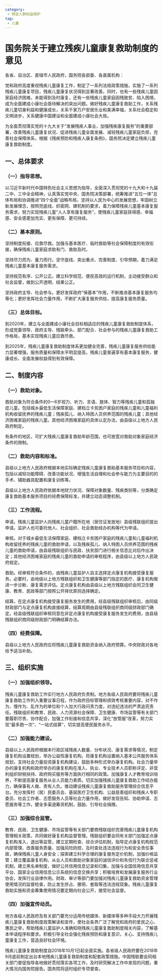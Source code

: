 ```yaml
---
category: 
 - 特定人群权益保护
tag:
 - 儿童
---
```


# 国务院关于建立残疾儿童康复救助制度的意见

各省、自治区、直辖市人民政府，国务院各部委、各直属机构：

党和政府高度重视残疾儿童康复工作，制定了一系列法规政策措施，实施了一系列残疾儿童康复项目，残疾儿童康复状况得到显著改善。同时，也有一些残疾儿童因家庭经济困难，未能得到及时康复，还有一些残疾儿童家庭因残致贫、陷入困境，成为全面建成小康社会亟待解决的突出问题。做好残疾儿童康复救助工作，关系残疾儿童切身利益和健康成长，关系千家万户安居乐业和美满幸福，关系社会稳定和文明进步，关系健康中国建设和全面建成小康社会大局。

为全面贯彻落实党的十九大关于“发展残疾人事业，加强残疾康复服务”的重要部署，改善残疾儿童康复状况、促进残疾儿童全面发展、减轻残疾儿童家庭负担，完善社会保障体系，根据《残疾预防和残疾人康复条例》，国务院决定建立残疾儿童康复救助制度。

## 一、总体要求

### （一）指导思想。

以习近平新时代中国特色社会主义思想为指导，全面深入贯彻党的十九大和十九届二中、三中全会精神，认真落实党中央、国务院决策部署，统筹推进“五位一体”总体布局和协调推进“四个全面”战略布局，坚持以人民为中心的发展思想，牢固树立新发展理念，按照兜底线、织密网、建机制的要求，着力保障残疾儿童基本康复服务需求，努力实现残疾儿童“人人享有康复服务”，使残疾儿童家庭获得感、幸福感、安全感更加充实、更有保障、更可持续。

### （二）基本原则。

坚持制度衔接、应救尽救。加强与基本医疗、临时救助等社会保障制度的有效衔接，确保残疾儿童家庭求助有门、救助及时。

坚持尽力而为、量力而行。坚守底线、突出重点、完善制度、引导预期，着力满足残疾儿童基本康复服务需求。

坚持规范有序、公开公正。建立科学规范、便民高效的运行机制，主动接受群众和社会监督，做到公开透明、结果公正。

坚持政府主导、社会参与。更好发挥政府“保基本”作用，不断推进基本康复服务均等化；更好发挥社会力量作用，不断扩大康复服务供给，提高康复服务质量。

### （三）总体目标。

到2020年，建立与全面建成小康社会目标相适应的残疾儿童康复救助制度体系，形成党委领导、政府主导、残联牵头、部门配合、社会参与的残疾儿童康复救助工作格局，基本实现残疾儿童应救尽救。

到2025年，残疾儿童康复救助制度体系更加健全完善，残疾儿童康复服务供给能力显著增强，服务质量和保障水平明显提高，残疾儿童普遍享有基本康复服务，健康成长、全面发展权益得到有效保障。

## 二、制度内容

### （一）救助对象。

救助对象为符合条件的0—6岁视力、听力、言语、肢体、智力等残疾儿童和孤独症儿童。包括城乡最低生活保障家庭、建档立卡贫困户家庭的残疾儿童和儿童福利机构收留抚养的残疾儿童；残疾孤儿、纳入特困人员供养范围的残疾儿童；其他经济困难家庭的残疾儿童。其他经济困难家庭的具体认定办法，由县级以上地方人民政府制定。

有条件的地区，可扩大残疾儿童康复救助年龄范围，也可放宽对救助对象家庭经济条件的限制。

### （二）救助内容和标准。

县级以上地方人民政府根据本地实际确定残疾儿童康复救助基本服务项目和内容，包括以减轻功能障碍、改善功能状况、增强生活自理和社会参与能力为主要目的的手术、辅助器具配置和康复训练等。

县级以上地方人民政府依据本地财力状况、保障对象数量、残疾类别等，分类确定康复救助基本服务项目的经费保障标准，并建立动态调整机制。

### （三）工作流程。

申请。残疾儿童监护人向残疾儿童户籍所在地（居住证发放地）县级残联组织提出申请。监护人也可委托他人、社会组织、社会救助经办机构等代为申请。

审核。对于城乡最低生活保障家庭、建档立卡贫困户家庭的残疾儿童和儿童福利机构收留抚养的残疾儿童的救助申请，以及残疾孤儿、纳入特困人员供养范围的残疾儿童的救助申请，由县级残联组织与民政、扶贫部门进行相关信息比对后作出决定；其他经济困难家庭的残疾儿童的救助申请的审核程序，由县级以上地方人民政府规定。

救助。经审核符合条件的，由残疾儿童监护人自主选择定点康复机构接受康复服务。必要时，由地级以上地方残联组织和卫生健康等部门指定的医疗、康复机构做进一步诊断、康复需求评估。定点康复机构由县级以上地方残联组织会同卫生健康、教育、民政等部门按照公开择优原则选择确定。

结算。在定点康复机构接受康复服务发生的费用，经县级残联组织审核后，由同级财政部门与定点康复机构直接结算，结算周期由县级残联组织商同级财政部门确定。经县级残联组织审核同意在非定点康复机构接受康复服务发生的费用，由县级残联组织商同级财政部门明确结算办法。

### （四）经费保障。

县级以上地方人民政府应将残疾儿童康复救助资金纳入政府预算。中央财政对各地给予适当补助。

## 三、组织实施

### （一）加强组织领导。

残疾儿童康复救助工作实行地方人民政府负责制。地方各级人民政府要将残疾儿童康复救助工作列入重要议事日程，作为政府目标管理和绩效考核重要内容，对不作为、慢作为、乱作为的单位和个人加大行政问责力度，对违纪违法的严肃追究责任。残联组织和教育、民政、人力资源社会保障、卫生健康、市场监管等有关部门要履职尽责、协作配合，加强工作衔接和信息共享，深化“放管服”改革，努力实现“最多跑一次”、“一站式结算”，切实提高便民服务水平。

### （二）加强能力建设。

县级以上人民政府根据本行政区域残疾人数量、分布状况、康复需求等情况，制定康复机构设置规划，举办公益性康复机构，将康复机构设置纳入基本公共服务体系规划，支持社会力量投资康复机构建设，鼓励多种形式举办康复机构。社会力量举办的康复机构和政府举办的康复机构在准入、执业、专业技术人员职称评定、非营利组织财税扶持、政府购买服务等方面执行相同的政策。加强康复人才教育培训培养，不断提高康复服务从业人员能力素质。切实加强残疾儿童康复救助工作经办能力，确保事有人做、责有人负。推动建设残疾儿童康复救助服务管理综合信息平台。充分发挥村（居）民委员会、基层医疗卫生机构、公益慈善组织和残疾人专职委员、社会工作者、志愿服务人员等社会力量作用，做好发现告知、协助申请、志愿服务等工作。健全多渠道筹资机制，鼓励、引导社会捐赠。

### （三）加强综合监管。

教育、民政、卫生健康、市场监管等有关部门要商残联组织完善残疾儿童康复机构管理相关政策，共同做好康复机构监督管理。残联组织要会同有关部门加强定点康复机构准入、退出等监管，建立定期检查、综合评估机制，指导定点康复机构规范内部管理、改善服务质量、加强风险防控，及时查处违法违规行为和安全责任事故，确保残疾儿童人身安全；探索建立科学合理的康复服务定价机制，加强价格监管；建立覆盖康复机构、从业人员和救助对象家庭的诚信评价和失信行为联合惩戒机制，建立黑名单制度，做好公共信用信息记录和归集，加强与全国信用信息共享平台、国家企业信用信息公示系统的信息交换共享；积极培育和发展康复服务行业协会，发挥行业自律作用。财政、审计等部门要加强对残疾儿童康复救助资金管理使用情况的监督检查，防止发生挤占、挪用、套取等违法违规现象。残疾儿童康复救助实施和资金筹集使用情况要定期向社会公开，接受社会监督。

### （四）加强宣传动员。

地方各级人民政府及有关部门要充分运用传统媒体、新媒体等多种手段大力开展残疾儿童康复救助制度政策解读和宣传，使社会各界广泛了解党和政府的爱民之心、惠民之举，帮助残疾儿童监护人准确知晓残疾儿童康复救助制度相关内容，了解基本申请程序和要求。积极引导全社会强化残疾预防和康复意识，关心、支持残疾儿童康复工作，营造良好社会环境。

残疾儿童康复救助制度自2018年10月1日起全面实施。各省级人民政府要在2018年9月底前制定出台本地残疾儿童康复救助制度和配套政策措施。中国残联要会同相关部门督促指导各地做好贯彻落实各项工作，及时研究解决工作中发现的问题，重大情况向国务院报告。国务院将适时组织专项督查。